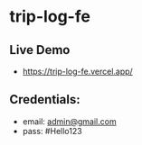 # trip-log-fe
## Live Demo
- https://trip-log-fe.vercel.app/
## Credentials:
- email: admin@gmail.com
- pass: #Hello123
